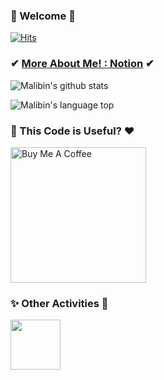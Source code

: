 ### 👋 Welcome 👋 
 
 [![Hits](https://hits.seeyoufarm.com/api/count/incr/badge.svg?url=https%3A%2F%2Fgithub.com%2Fnightmare73&count_bg=%23FF9350&title_bg=%234F4F4F&icon=github.svg&icon_color=%23E7E7E7&title=Hi+there&edge_flat=false)](https://hits.seeyoufarm.com)

### ✔ [More About Me! : Notion](https://www.notion.so/Yun-Hyeok-348a6e012ec44f10a4b6d468701a2652) ✔

![Malibin's github stats](https://github-readme-stats.vercel.app/api?username=malibinYun&show_icons=true&theme=dark)

![Malibin's language top](https://github-readme-stats.vercel.app/api/top-langs/?username=malibinYun&layout=compact&theme=dark&?exclude_repo=simulation_basic,junior-recruit-scheduler)

### 🤗 This Code is Useful? ❤
<a href="https://www.buymeacoffee.com/malibin" target="_blank"><img src="https://cdn.buymeacoffee.com/buttons/v2/default-yellow.png" alt="Buy Me A Coffee" width=217></a>

### ✨ Other Activities 🚀
<a href="https://www.youtube.com/channel/UCR4MhDhNwn_23RPCuCHa-lw"><img src="https://img1.daumcdn.net/thumb/R1280x0/?scode=mtistory2&fname=http%3A%2F%2Fcfile30.uf.tistory.com%2Fimage%2F9986A64E5FD398480F0E67" width=80/></a>
